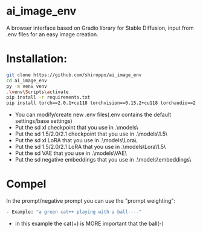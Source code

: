 # ai_image_env

A browser interface based on Gradio library for Stable Diffusion, input from .env files for an easy image creation.

# Installation:

```bash
git clone https://github.com/shiroppo/ai_image_env
cd ai_image_env
py -m venv venv
.\venv\Scripts\activate
pip install -r requirements.txt
pip install torch==2.0.1+cu118 torchvision==0.15.2+cu118 torchaudio==2.0.2 --index-url https://download.pytorch.org/whl/cu118
```
- You can modify/create new .env files(.env contains the default settings/base settings)
- Put the sd xl checkpoint that you use in .\models\
- Put the sd 1.5/2.0/2.1 checkpoint that you use in .\models\1.5\
- Put the sd xl LoRA that you use in .\models\Lora\
- Put the sd 1.5/2.0/2.1 LoRA that you use in .\models\Lora\1.5\
- Put the sd VAE that you use in .\models\VAE\
- Put the sd negative embeddings that you use in .\models\embeddings\

# Compel
In the prompt/negative prompt you can use the "prompt weighting":
```bash
- Example: "a green cat++ playing with a ball----"
```
- in this example the cat(+) is MORE important that the ball(-)
